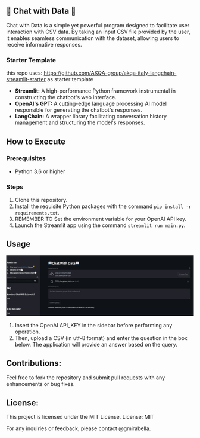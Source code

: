 ## 📖 Chat with Data 📖

Chat with Data is a simple yet powerful program designed to facilitate user interaction with CSV data. 
By taking an input CSV file provided by the user, it enables seamless communication with the dataset, allowing users to receive informative responses.


### Starter Template
this repo uses: https://github.com/AKQA-group/akqa-italy-langchain-streamlit-starter as starter template

- **Streamlit:** A high-performance Python framework instrumental in constructing the chatbot's web interface.
- **OpenAI's GPT:** A cutting-edge language processing AI model responsible for generating the chatbot's responses.
- **LangChain:** A wrapper library facilitating conversation history management and structuring the model's responses.


## How to Execute

### Prerequisites

- Python 3.6 or higher

### Steps

1. Clone this repository.
2. Install the requisite Python packages with the command `pip install -r requirements.txt`.
3. REMEMBER TO Set the environment variable for your OpenAI API key.
4. Launch the Streamlit app using the command `streamlit run main.py`.

## Usage
 
![Alt text](images/example-screenshot-1.png?raw=true "Screenshot-1")

1. Insert the OpenAI API_KEY in the sidebar before performing any operation.
2. Then, upload a CSV (in utf-8 format) and enter the question in the box below.
The application will provide an answer based on the query.

## Contributions:
Feel free to fork the repository and submit pull requests with any enhancements or bug fixes.

## License:
This project is licensed under the MIT License.
License: MIT

For any inquiries or feedback, please contact @gmirabella.






